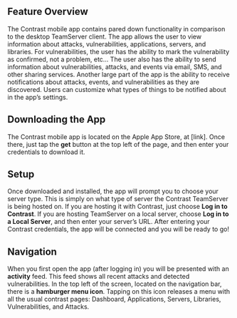<!--
title: "Mobile Application"
description: "Overview of the functionality and setup of the Contrast mobile app."
tags: "Mobile app"
-->


## Feature Overview

The Contrast mobile app contains pared down functionality in comparison to the desktop TeamServer client. The app allows the user to view information about attacks, vulnerabilities, applications, servers, and libraries. For vulnerabilities, the user has the ability to mark the vulnerability as confirmed, not a problem, etc… The user also has the ability to send information about vulnerabilities, attacks, and events via email, SMS, and other sharing services. Another large part of the app is the ability to receive notifications about attacks, events, and vulnerabilities as they are discovered. Users can customize what types of things to be notified about in the app’s settings.

## Downloading the App

The Contrast mobile app is located on the Apple App Store, at [link]. Once there, just tap the **get** button at the top left of the page, and then enter your credentials to download it.

## Setup

Once downloaded and installed, the app will prompt you to choose your server type. This is simply on what type of server the Contrast TeamServer is being hosted on. If you are hosting it with Contrast, just choose **Log in to Contrast**. If you are hosting TeamServer on a local server, choose **Log in to a Local Server**, and then enter your server’s URL. After entering your Contrast credentials, the app will be connected and you will be ready to go!

## Navigation

When you first open the app (after logging in) you will be presented with an **activity** feed. This feed shows all recent attacks and detected vulnerabilities. In the top left of the screen, located on the navigation bar, there is a **hamburger menu icon**. Tapping on this icon releases a menu with all the usual contrast pages: Dashboard, Applications, Servers, Libraries, Vulnerabilities, and Attacks.